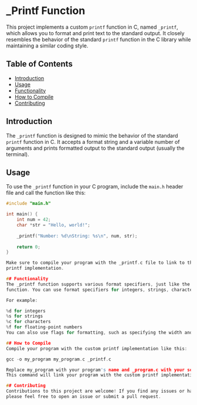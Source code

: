 # _Printf Function

This project implements a custom `printf` function in C, named `_printf`,
which allows you to format and print text to the standard output.
It closely resembles the behavior of the standard `printf` function in the
C library while maintaining a similar coding style.

## Table of Contents
- [Introduction](#introduction)
- [Usage](#usage)
- [Functionality](#functionality)
- [How to Compile](#how-to-compile)
- [Contributing](#contributing)


## Introduction

The `_printf` function is designed to mimic the behavior of the standard `printf`
function in C. It accepts a format string and a variable number of arguments and prints
formatted output to the standard output (usually the terminal).

## Usage

To use the `_printf` function in your C program, include the `main.h` header file
and call the function like this:

```c
#include "main.h"

int main() {
    int num = 42;
    char *str = "Hello, world!";
    
    _printf("Number: %d\nString: %s\n", num, str);
    
    return 0;
}

Make sure to compile your program with the _printf.c file to link to the custom
printf implementation.

## Functionality
The _printf function supports various format specifiers, just like the standard printf
function. You can use format specifiers for integers, strings, characters, and more.

For example:

%d for integers
%s for strings
%c for characters
%f for floating-point numbers
You can also use flags for formatting, such as specifying the width and precision of the output.

## How to Compile
Compile your program with the custom printf implementation like this:

gcc -o my_program my_program.c _printf.c

Replace my_program with your program's name and _program.c with your source code file.
This command will link your program with the custom printf implementation.

## Contributing
Contributions to this project are welcome! If you find any issues or have suggestions for improvements,
please feel free to open an issue or submit a pull request.




